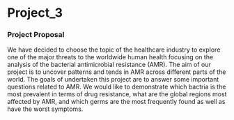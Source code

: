 # Project_3

### Project Proposal
We have decided to choose the topic of the healthcare industry to explore one of the major threats to the worldwide human health focusing on the analysis of the bacterial antimicrobial resistance (AMR). The aim of our project is to uncover patterns and tends in AMR across different parts of the world. The goals of undertaken this project are to answer some important questions related to AMR. We would like to demonstrate which bactria is the most prevalent in terms of drug resistance, what are the global regions most affected by AMR, and which germs are the most frequently found as well as have the worst symptoms.


